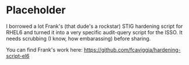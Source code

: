 # Placeholder
I borrowed a lot Frank's (that dude's a rockstar) STIG hardening script for RHEL6 and turned it into a very specific audit-query script for the ISSO. It needs scrubbing (I know, how embarassing) before sharing.

You can find Frank's work here: https://github.com/fcaviggia/hardening-script-el6